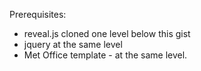Prerequisites:

 * reveal.js cloned one level below this gist
 * jquery at the same level
 * Met Office template - at the same level.
